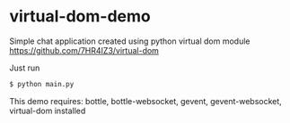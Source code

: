 # virtual-dom-demo
Simple chat application created using python virtual dom module https://github.com/7HR4IZ3/virtual-dom

Just run
```bash
$ python main.py 
```

This demo requires:
bottle, bottle-websocket, gevent, gevent-websocket, virtual-dom installed
